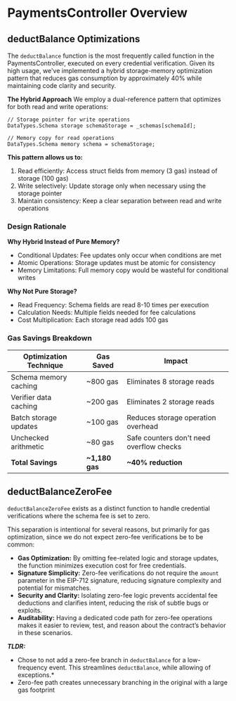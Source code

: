 # PaymentsController Overview





## deductBalance Optimizations

The `deductBalance` function is the most frequently called function in the PaymentsController, executed on every credential verification. 
Given its high usage, we've implemented a hybrid storage-memory optimization pattern that reduces gas consumption by approximately 40% while maintaining code clarity and security.

**The Hybrid Approach**
We employ a dual-reference pattern that optimizes for both read and write operations:

```solidity
// Storage pointer for write operations
DataTypes.Schema storage schemaStorage = _schemas[schemaId];

// Memory copy for read operations  
DataTypes.Schema memory schema = schemaStorage;
```

**This pattern allows us to:**

1. Read efficiently: Access struct fields from memory (3 gas) instead of storage (100 gas)
2. Write selectively: Update storage only when necessary using the storage pointer
3. Maintain consistency: Keep a clear separation between read and write operations

### Design Rationale

**Why Hybrid Instead of Pure Memory?**
- Conditional Updates: Fee updates only occur when conditions are met
- Atomic Operations: Storage updates must be atomic for consistency
- Memory Limitations: Full memory copy would be wasteful for conditional writes

**Why Not Pure Storage?**
- Read Frequency: Schema fields are read 8-10 times per execution
- Calculation Needs: Multiple fields needed for fee calculations
- Cost Multiplication: Each storage read adds 100 gas

### Gas Savings Breakdown

| **Optimization Technique**| **Gas Saved**  | **Impact**                              |
|---------------------------|----------------|-----------------------------------------|
| Schema memory caching     | ~800 gas       | Eliminates 8 storage reads              |
| Verifier data caching     | ~200 gas       | Eliminates 2 storage reads              |
| Batch storage updates     | ~100 gas       | Reduces storage operation overhead      |
| Unchecked arithmetic      | ~80 gas        | Safe counters don't need overflow checks|
| **Total Savings**         | **~1,180 gas** | **~40% reduction**                      |



## deductBalanceZeroFee 

`deductBalanceZeroFee` exists as a distinct function to handle credential verifications where the schema fee is set to zero. 

This separation is intentional for several reasons, but primarily for gas optimization, since we do not expect zero-fee verifications be to be common:

- **Gas Optimization:** By omitting fee-related logic and storage updates, the function minimizes execution cost for free credentials.
- **Signature Simplicity:** Zero-fee verifications do not require the `amount` parameter in the EIP-712 signature, reducing signature complexity and potential for mismatches.
- **Security and Clarity:** Isolating zero-fee logic prevents accidental fee deductions and clarifies intent, reducing the risk of subtle bugs or exploits.
- **Auditability:** Having a dedicated code path for zero-fee operations makes it easier to review, test, and reason about the contract’s behavior in these scenarios.

***TLDR:*** 
- Chose to not add a zero-fee branch in `deductBalance` for a low-frequency event. This streamlines `deductBalance`, while allowing of exceptions.*
- Zero-fee path creates unnecessary branching in the original with a large gas footprint
